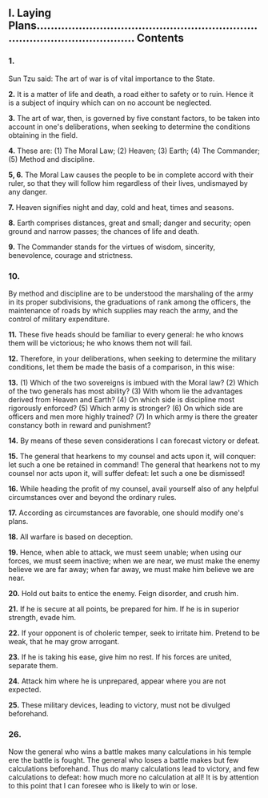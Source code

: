 ## I. Laying Plans................................................................................................... Contents

### 1.

Sun Tzu said: The art of war is of vital importance to the State.

**2.**
It is a matter of life and death, a road either to safety or to ruin. Hence it is
a subject of inquiry which can on no account be neglected.

**3.**
The art of war, then, is governed by five constant factors, to be taken into
account in one's deliberations, when seeking to determine the conditions
obtaining in the field.

**4.**
These are:
(1) The Moral Law; (2) Heaven; (3) Earth; (4) The Commander;
(5) Method and discipline.

**5, 6.**
The Moral Law causes the people to be in complete accord with their ruler,
so that they will follow him regardless of their lives, undismayed by any danger.

**7.**
Heaven signifies night and day, cold and heat, times and seasons.

**8.**
Earth comprises distances, great and small; danger and security; open
ground and narrow passes; the chances of life and death.

**9.**
The Commander stands for the virtues of wisdom, sincerity, benevolence,
courage and strictness.

### 10.

By method and discipline are to be understood the marshaling of the army
in its proper subdivisions, the graduations of rank among the officers, the
maintenance of roads by which supplies may reach the army, and the
control of military expenditure.

**11.**
These five heads should be familiar to every general: he who knows them will
be victorious; he who knows them not will fail.

**12.**
Therefore, in your deliberations, when seeking to determine the military
conditions, let them be made the basis of a comparison, in this wise:

**13.**
(1) Which of the two sovereigns is imbued with the Moral law?
(2) Which of the two generals has most ability?
(3) With whom lie the advantages derived from Heaven and Earth?
(4) On which side is discipline most rigorously enforced?
(5) Which army is stronger?
(6) On which side are officers and men more highly trained?
(7) In which army is there the greater constancy both in reward and
punishment?

**14.**
By means of these seven considerations I can forecast victory or defeat.

**15.**
The general that hearkens to my counsel and acts upon it, will conquer: let
such a one be retained in command! The general that hearkens not to my
counsel nor acts upon it, will suffer defeat: let such a one be dismissed!

**16.** While heading the profit of my counsel, avail yourself also of any
helpful circumstances over and beyond the ordinary rules.

**17.**
According as circumstances are favorable, one should modify one's plans.

**18.**
All warfare is based on deception.

**19.**
Hence, when able to attack, we must seem unable; when using our forces,
we must seem inactive; when we are near, we must make the enemy believe
we are far away; when far away, we must make him believe we are near.

**20.**
Hold out baits to entice the enemy. Feign disorder, and crush him.

**21.**
If he is secure at all points, be prepared for him. If he is in superior
strength, evade him.

**22.**
If your opponent is of choleric temper, seek to irritate him. Pretend to be
weak, that he may grow arrogant.

**23.**
If he is taking his ease, give him no rest. If his forces are united, separate them.

**24.**
Attack him where he is unprepared, appear where you are not expected.

**25.**
These military devices, leading to victory, must not be divulged beforehand.

### 26.

Now the general who wins a battle makes many calculations in his temple
ere the battle is fought. The general who loses a battle makes but few
calculations beforehand. Thus do many calculations lead to victory, and few
calculations to defeat: how much more no calculation at all! It is by attention to
this point that I can foresee who is likely to win or lose.
